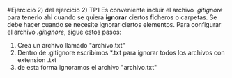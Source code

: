 #Ejercicio 2) del ejercicio 2) TP1
Es conveniente incluir el archivo _.gitignore_ para tenerlo ahi cuando se quiera **ignorar** ciertos ficheros o carpetas. Se debe hacer cuando se necesite ignorar ciertos elementos. Para configurar el archivo _.gitignore_, sigue estos pasos:

1. Crea un archivo llamado "archivo.txt"
2. Dentro de .gitignore escribimos *.txt para ignorar todos los archivos con extension .txt
3. de esta forma ignoramos el archivo "archivo.txt"